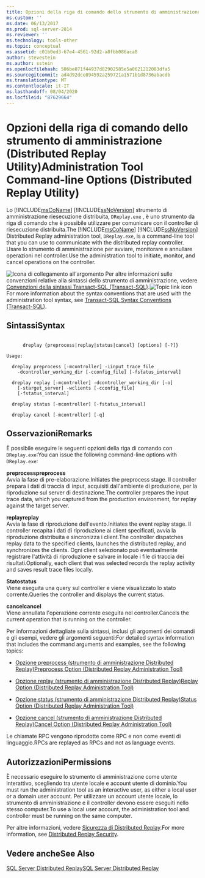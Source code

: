 ```yaml
---
title: Opzioni della riga di comando dello strumento di amministrazione (utilità Riesecuzione distribuita) | Microsoft Docs
ms.custom: ''
ms.date: 06/13/2017
ms.prod: sql-server-2014
ms.reviewer: ''
ms.technology: tools-other
ms.topic: conceptual
ms.assetid: c01b0ed3-67e4-4561-92d2-a8fbb086aca8
author: stevestein
ms.author: sstein
ms.openlocfilehash: 506be071f44937d82902585e5a0621212083dfa5
ms.sourcegitcommit: ad4d92dce894592a259721a1571b1d8736abacdb
ms.translationtype: MT
ms.contentlocale: it-IT
ms.lasthandoff: 08/04/2020
ms.locfileid: "87629664"
---
```

# <a name="administration-tool-command-line-options-distributed-replay-utility"></a><span data-ttu-id="a38a0-102">Opzioni della riga di comando dello strumento di amministrazione (Distributed Replay Utility)</span><span class="sxs-lookup"><span data-stu-id="a38a0-102">Administration Tool Command-line Options (Distributed Replay Utility)</span></span>
  <span data-ttu-id="a38a0-103">Lo [!INCLUDE[msCoName](../../includes/msconame-md.md)] [!INCLUDE[ssNoVersion](../../includes/ssnoversion-md.md)] strumento di amministrazione riesecuzione distribuita, `DReplay.exe` , è uno strumento da riga di comando che è possibile utilizzare per comunicare con il controller di riesecuzione distribuita.</span><span class="sxs-lookup"><span data-stu-id="a38a0-103">The [!INCLUDE[msCoName](../../includes/msconame-md.md)] [!INCLUDE[ssNoVersion](../../includes/ssnoversion-md.md)] Distributed Replay administration tool, `DReplay.exe`, is a command-line tool that you can use to communicate with the distributed replay controller.</span></span> <span data-ttu-id="a38a0-104">Usare lo strumento di amministrazione per avviare, monitorare e annullare operazioni nel controller.</span><span class="sxs-lookup"><span data-stu-id="a38a0-104">Use the administration tool to initiate, monitor, and cancel operations on the controller.</span></span>  
  
 <span data-ttu-id="a38a0-105">![Icona di collegamento all'argomento](../../database-engine/media/topic-link.gif "Icona di collegamento a un argomento") Per altre informazioni sulle convenzioni relative alla sintassi dello strumento di amministrazione, vedere [Convenzioni della sintassi Transact-SQL &#40;Transact-SQL&#41;](/sql/t-sql/language-elements/transact-sql-syntax-conventions-transact-sql).</span><span class="sxs-lookup"><span data-stu-id="a38a0-105">![Topic link icon](../../database-engine/media/topic-link.gif "Topic link icon") For more information about the syntax conventions that are used with the administration tool syntax, see [Transact-SQL Syntax Conventions &#40;Transact-SQL&#41;](/sql/t-sql/language-elements/transact-sql-syntax-conventions-transact-sql).</span></span>  
  
## <a name="syntax"></a><span data-ttu-id="a38a0-106">Sintassi</span><span class="sxs-lookup"><span data-stu-id="a38a0-106">Syntax</span></span>  
  
```  
  
      dreplay {preprocess|replay|status|cancel} [options] [-?]}  
  
Usage:  
  
  dreplay preprocess [-mcontroller] -iinput_trace_file  
    -dcontroller_working_dir [-cconfig_file] [-fstatus_interval]  
  
  dreplay replay [-mcontroller] -dcontroller_working_dir [-o]  
    [-starget_server] -wclients [-cconfig_file]  
    [-fstatus_interval]  
  
  dreplay status [-mcontroller] [-fstatus_interval]  
  
  dreplay cancel [-mcontroller] [-q]   
```  
  
## <a name="remarks"></a><span data-ttu-id="a38a0-107">Osservazioni</span><span class="sxs-lookup"><span data-stu-id="a38a0-107">Remarks</span></span>  
 <span data-ttu-id="a38a0-108">È possibile eseguire le seguenti opzioni della riga di comando con `DReplay.exe`:</span><span class="sxs-lookup"><span data-stu-id="a38a0-108">You can issue the following command-line options with `DReplay.exe`:</span></span>  
  
 <span data-ttu-id="a38a0-109">**preprocess**</span><span class="sxs-lookup"><span data-stu-id="a38a0-109">**preprocess**</span></span>  
 <span data-ttu-id="a38a0-110">Avvia la fase di pre-elaborazione.</span><span class="sxs-lookup"><span data-stu-id="a38a0-110">Initiates the preprocess stage.</span></span> <span data-ttu-id="a38a0-111">Il controller prepara i dati di traccia di input, acquisiti dall'ambiente di produzione, per la riproduzione sul server di destinazione.</span><span class="sxs-lookup"><span data-stu-id="a38a0-111">The controller prepares the input trace data, which you captured from the production environment, for replay against the target server.</span></span>  
  
 <span data-ttu-id="a38a0-112">**replay**</span><span class="sxs-lookup"><span data-stu-id="a38a0-112">**replay**</span></span>  
 <span data-ttu-id="a38a0-113">Avvia la fase di riproduzione dell'evento.</span><span class="sxs-lookup"><span data-stu-id="a38a0-113">Initiates the event replay stage.</span></span> <span data-ttu-id="a38a0-114">Il controller recapita i dati di riproduzione ai client specificati, avvia la riproduzione distribuita e sincronizza i client.</span><span class="sxs-lookup"><span data-stu-id="a38a0-114">The controller dispatches replay data to the specified clients, launches the distributed replay, and synchronizes the clients.</span></span> <span data-ttu-id="a38a0-115">Ogni client selezionato può eventualmente registrare l'attività di riproduzione e salvare in locale i file di traccia dei risultati.</span><span class="sxs-lookup"><span data-stu-id="a38a0-115">Optionally, each client that was selected records the replay activity and saves result trace files locally.</span></span>  
  
 <span data-ttu-id="a38a0-116">**Stato**</span><span class="sxs-lookup"><span data-stu-id="a38a0-116">**status**</span></span>  
 <span data-ttu-id="a38a0-117">Viene eseguita una query sul controller e viene visualizzato lo stato corrente.</span><span class="sxs-lookup"><span data-stu-id="a38a0-117">Queries the controller and displays the current status.</span></span>  
  
 <span data-ttu-id="a38a0-118">**cancel**</span><span class="sxs-lookup"><span data-stu-id="a38a0-118">**cancel**</span></span>  
 <span data-ttu-id="a38a0-119">Viene annullata l'operazione corrente eseguita nel controller.</span><span class="sxs-lookup"><span data-stu-id="a38a0-119">Cancels the current operation that is running on the controller.</span></span>  
  
 <span data-ttu-id="a38a0-120">Per informazioni dettagliate sulla sintassi, inclusi gli argomenti dei comandi e gli esempi, vedere gli argomenti seguenti:</span><span class="sxs-lookup"><span data-stu-id="a38a0-120">For detailed syntax information that includes the command arguments and examples, see the following topics:</span></span>  
  
-   [<span data-ttu-id="a38a0-121">Opzione preprocess &#40;strumento di amministrazione Distributed Replay&#41;</span><span class="sxs-lookup"><span data-stu-id="a38a0-121">Preprocess Option &#40;Distributed Replay Administration Tool&#41;</span></span>](preprocess-option-distributed-replay-administration-tool.md)  
  
-   [<span data-ttu-id="a38a0-122">Opzione replay &#40;strumento di amministrazione Distributed Replay&#41;</span><span class="sxs-lookup"><span data-stu-id="a38a0-122">Replay Option &#40;Distributed Replay Administration Tool&#41;</span></span>](replay-option-distributed-replay-administration-tool.md)  
  
-   [<span data-ttu-id="a38a0-123">Opzione status &#40;strumento di amministrazione Distributed Replay&#41;</span><span class="sxs-lookup"><span data-stu-id="a38a0-123">Status Option &#40;Distributed Replay Administration Tool&#41;</span></span>](status-option-distributed-replay-administration-tool.md)  
  
-   [<span data-ttu-id="a38a0-124">Opzione cancel &#40;strumento di amministrazione Distributed Replay&#41;</span><span class="sxs-lookup"><span data-stu-id="a38a0-124">Cancel Option &#40;Distributed Replay Administration Tool&#41;</span></span>](cancel-option-distributed-replay-administration-tool.md)  
  
 <span data-ttu-id="a38a0-125">Le chiamate RPC vengono riprodotte come RPC e non come eventi di linguaggio.</span><span class="sxs-lookup"><span data-stu-id="a38a0-125">RPCs are replayed as RPCs and not as language events.</span></span>  
  
## <a name="permissions"></a><span data-ttu-id="a38a0-126">Autorizzazioni</span><span class="sxs-lookup"><span data-stu-id="a38a0-126">Permissions</span></span>  
 <span data-ttu-id="a38a0-127">È necessario eseguire lo strumento di amministrazione come utente interattivo, scegliendo tra utente locale e account utente di dominio.</span><span class="sxs-lookup"><span data-stu-id="a38a0-127">You must run the administration tool as an interactive user, as either a local user or a domain user account.</span></span> <span data-ttu-id="a38a0-128">Per utilizzare un account utente locale, lo strumento di amministrazione e il controller devono essere eseguiti nello stesso computer.</span><span class="sxs-lookup"><span data-stu-id="a38a0-128">To use a local user account, the administration tool and controller must be running on the same computer.</span></span>  
  
 <span data-ttu-id="a38a0-129">Per altre informazioni, vedere [Sicurezza di Distributed Replay](distributed-replay-security.md).</span><span class="sxs-lookup"><span data-stu-id="a38a0-129">For more information, see [Distributed Replay Security](distributed-replay-security.md).</span></span>  
  
## <a name="see-also"></a><span data-ttu-id="a38a0-130">Vedere anche</span><span class="sxs-lookup"><span data-stu-id="a38a0-130">See Also</span></span>  
 [<span data-ttu-id="a38a0-131">SQL Server Distributed Replay</span><span class="sxs-lookup"><span data-stu-id="a38a0-131">SQL Server Distributed Replay</span></span>](sql-server-distributed-replay.md)  
  
  
